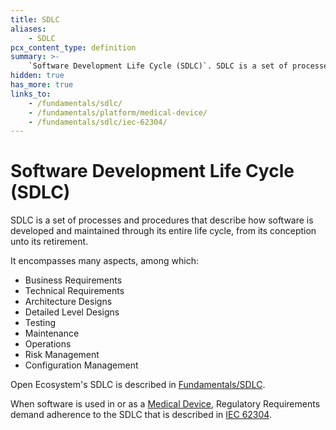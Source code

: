 ```yaml
---
title: SDLC
aliases:
    - SDLC
pcx_content_type: definition
summary: >-
    `Software Development Life Cycle (SDLC)`. SDLC is a set of processes and procedures that describe how software is developed and maintained through its entire life cycle, from its conception unto its retirement.
hidden: true
has_more: true
links_to:
    - /fundamentals/sdlc/
    - /fundamentals/platform/medical-device/
    - /fundamentals/sdlc/iec-62304/
---
```


# Software Development Life Cycle (SDLC)

SDLC is a set of processes and procedures that describe how software is developed and maintained through its entire life cycle, from its conception unto its retirement.

It encompasses many aspects, among which:

-   Business Requirements
-   Technical Requirements
-   Architecture Designs
-   Detailed Level Designs
-   Testing
-   Maintenance
-   Operations
-   Risk Management
-   Configuration Management

Open Ecosystem's SDLC is described in [Fundamentals/SDLC](/fundamentals/sdlc/).

When software is used in or as a [Medical Device](/fundamentals/platform/medical-device/), Regulatory Requirements demand adherence to the SDLC that is described in [IEC 62304](/fundamentals/sdlc/iec-62304/).
